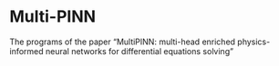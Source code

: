 # Multi-PINN
The programs of the paper “MultiPINN: multi-head enriched physics-informed neural networks for differential equations solving”
